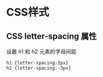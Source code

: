 # CSS样式

## CSS letter-spacing 属性

设置 h1 和 h2 元素的字母间距

```
h1 {letter-spacing:2px}
h2 {letter-spacing:-3px}
```
